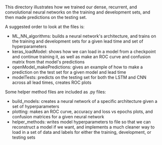 This directory illustrates how we trained our dense, recurrent, and convolutional neural networks on the training and development sets, and then made predictions on the testing set.

A suggested order to look at the files is:
- ML_NN_algorithms: builds a neural network's architecture, and trains on the training and development sets for a given lead time and set of hyperparameters
- keras_loadModel: shows how we can load in a model from a checkpoint and continue training it, as well as make an ROC curve and confusion matrix from that model's predictions
- openModel_makePredictions: gives an example of how to make a prediction on the test set for a given model and lead time
- modelTests: predicts on the testing set for both the LSTM and CNN across all lead times, creates ROC plots

Some helper method files are included as .py files:
- build_models: creates a neural network of a specific architecture given a set of hyperparameters
- plotting: makes an ROC curve, accuracy and loss vs epochs plots, and confusion matrices for a given neural network
- helper_methods: writes model hyperparameters to file so that we can reconstruct a model if we want, and implements a much cleaner way to load in a set of data and labels for either the training, development, or testing sets
